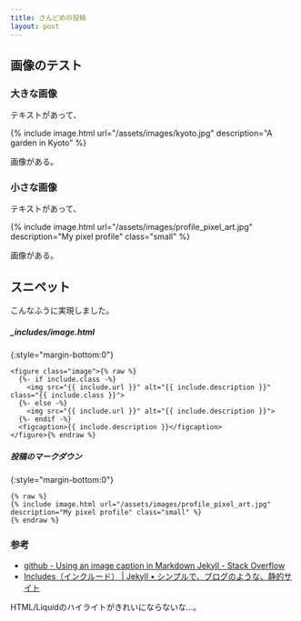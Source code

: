 ```yaml
---
title: さんどめの投稿
layout: post
---
```


## 画像のテスト

### 大きな画像

テキストがあって、

{% include image.html url="/assets/images/kyoto.jpg" description="A garden in Kyoto" %}

画像がある。

### 小さな画像
テキストがあって、

{% include image.html url="/assets/images/profile_pixel_art.jpg" description="My pixel profile" class="small" %}

画像がある。


## スニペット

こんなふうに実現しました。

##### _includes/image.html
{:style="margin-bottom:0"}
```liquid
<figure class="image">{% raw %}
  {%- if include.class -%}
    <img src="{{ include.url }}" alt="{{ include.description }}" class="{{ include.class }}">
  {%- else -%}
    <img src="{{ include.url }}" alt="{{ include.description }}">
  {%- endif -%}
  <figcaption>{{ include.description }}</figcaption>
</figure>{% endraw %}
```

##### 投稿のマークダウン
{:style="margin-bottom:0"}
```liquid
{% raw %}
{% include image.html url="/assets/images/profile_pixel_art.jpg" description="My pixel profile" class="small" %}
{% endraw %}
```

### 参考

- [github - Using an image caption in Markdown Jekyll - Stack Overflow](https://stackoverflow.com/questions/19331362/using-an-image-caption-in-markdown-jekyll
)
- [Includes（インクルード） \| Jekyll • シンプルで、ブログのような、静的サイト](https://jekyllrb-ja.github.io/docs/includes/)

HTML/Liquidのハイライトがきれいにならないな…。
